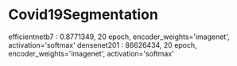 # Covid19Segmentation
efficientnetb7 : 0.8771349, 20 epoch, encoder_weights='imagenet', activation='softmax'
densenet201 : 86626434, 20 epoch, encoder_weights='imagenet', activation='softmax'
